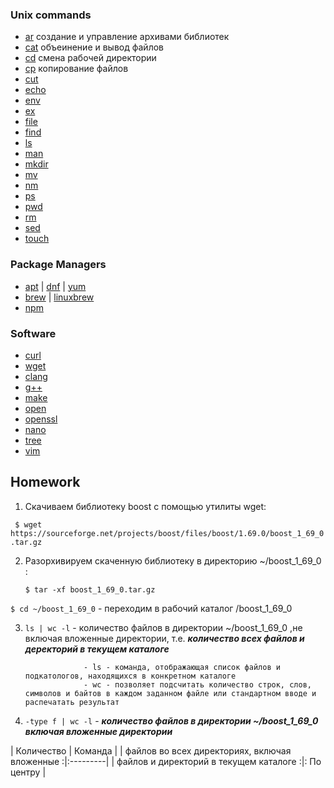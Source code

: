 ### Unix commands

- [ar](https://en.wikipedia.org/wiki/Ar_(Unix)) cоздание и управление архивами библиотек
- [cat](https://en.wikipedia.org/wiki/Cat_(Unix)) объеинение и вывод файлов 
- [cd](https://en.wikipedia.org/wiki/Cd_(command)) смена рабочей директории 
- [cp](https://en.wikipedia.org/wiki/Cp_(Unix)) копирование файлов
- [cut](https://en.wikipedia.org/wiki/Cut_(Unix)) 
- [echo](https://en.wikipedia.org/wiki/Echo_(command))
- [env](https://en.wikipedia.org/wiki/Env_(shell))
- [ex](https://en.wikipedia.org/wiki/Ex_(editor))
- [file](https://en.wikipedia.org/wiki/File_(command))
- [find](https://en.wikipedia.org/wiki/Find)
- [ls](https://en.wikipedia.org/wiki/Ls)
- [man](https://en.wikipedia.org/wiki/Man_page)
- [mkdir](https://en.wikipedia.org/wiki/Mkdir)
- [mv](https://en.wikipedia.org/wiki/Mv)
- [nm](https://en.wikipedia.org/wiki/Nm_(Unix))
- [ps](https://en.wikipedia.org/wiki/Ps_(Unix))
- [pwd](https://en.wikipedia.org/wiki/Pwd)
- [rm](https://en.wikipedia.org/wiki/Rm_(Unix))
- [sed](https://en.wikipedia.org/wiki/Sed)
- [touch](https://en.wikipedia.org/wiki/Touch_(Unix))

### Package Managers

- [apt](http://help.ubuntu.ru/wiki/apt) | [dnf](https://en.wikipedia.org/wiki/DNF_(software)) | [yum](https://fedoraproject.org/wiki/Yum/ru)
- [brew](https://brew.sh) | [linuxbrew](http://linuxbrew.sh)
- [npm](https://docs.npmjs.com)

### Software

- [curl](https://www.gitbook.com/book/bagder/everything-curl/details)
- [wget](https://www.gnu.org/software/wget/manual/wget.pdf)
- [clang](https://clang.llvm.org)
- [g++](https://gcc.gnu.org/onlinedocs/gcc-4.0.2/gcc/G_002b_002b-and-GCC.html)
- [make](https://en.wikipedia.org/wiki/Make_(software))
- [open](https://developer.apple.com/legacy/library/documentation/Darwin/Reference/ManPages/man1/open.1.html)
- [openssl](https://www.openssl.org)
- [nano](https://www.nano-editor.org)
- [tree](https://linux.die.net/man/1/tree)
- [vim](http://www.vim.org)


 ## Homework
1. Скачиваем библиотеку boost с помощью утилиты wget:
 
  ` $ wget https://sourceforge.net/projects/boost/files/boost/1.69.0/boost_1_69_0.tar.gz` 
  
  
2. Разорхивируем скаченную библиотеку в директорию ~/boost_1_69_0 :
    
    `$ tar -xf boost_1_69_0.tar.gz`
    
  `$ cd ~/boost_1_69_0` - переходим в рабочий каталог /boost_1_69_0
  
  
3.  `ls | wc -l`  - количество файлов в директории ~/boost_1_69_0 ,не включая вложенные директории, 
                      т.е. ***количество всех файлов и деректорий в текущем каталоге***  

                     - ls - команда, отображающая список файлов и подкатологов, находящихся в конкретном каталоге 
                     - wc - позволяет подсчитать количество строк, слов, символов и байтов в каждом заданном файле или стандартном вводе и распечатать результат

4.  `-type f | wc -l` - ***количество файлов в директории ~/boost_1_69_0 включая вложенные директории***


| Количество  | Команда |
| файлов во всех директориях, включая вложенные :|:---------|
| файлов и директорий в текущем каталоге :|: По центру |

  
  
  
